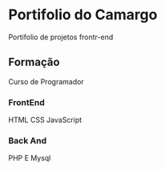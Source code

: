 # Portifolio do Camargo
Portifolio de projetos frontr-end

## Formação
Curso de Programador

### FrontEnd
HTML
CSS
JavaScript

### Back And
PHP E Mysql
